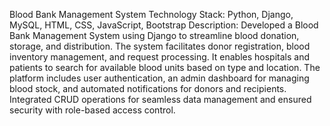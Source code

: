 Blood Bank Management System 
Technology Stack: Python, Django, MySQL, HTML, CSS, JavaScript, Bootstrap 
Description: Developed a Blood Bank Management System using Django to streamline blood donation, storage, and distribution. The system facilitates donor registration, blood inventory management, and request processing. It enables hospitals and patients to search for available blood units based on type and location. The platform includes user authentication, an admin dashboard for managing blood stock, and automated notifications for donors and recipients. Integrated CRUD operations for seamless data management and ensured security with role-based access control.
